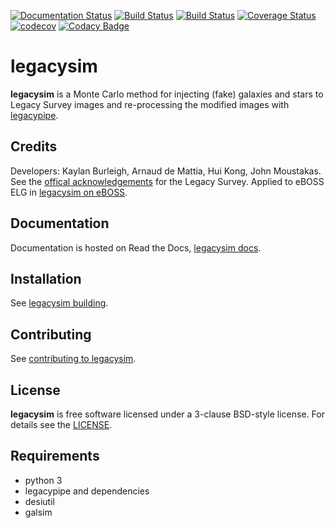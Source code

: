 [![Documentation Status](https://readthedocs.org/projects/legacysim/badge/?version=latest)](https://legacysim.readthedocs.io/en/latest/?badge=latest)
[![Build Status](https://travis-ci.org/adematti/legacysim.svg?branch=master)](https://travis-ci.org/adematti/legacysim)
[![Build Status](https://img.shields.io/circleci/project/github/adematti/legacysim.svg)](https://circleci.com/gh/adematti/legacysim)
[![Coverage Status](https://coveralls.io/repos/github/adematti/legacysim/badge.svg?branch=master)](https://coveralls.io/github/adematti/legacysim?branch=master)
[![codecov](https://codecov.io/gh/adematti/legacysim/branch/master/graph/badge.svg?token=A45G2251X0)](https://codecov.io/gh/adematti/legacysim)
[![Codacy Badge](https://app.codacy.com/project/badge/Grade/f39a2f521e2a415888bdcbc34cc3918f)](https://www.codacy.com/gh/adematti/legacysim/dashboard?utm_source=github.com&amp;utm_medium=referral&amp;utm_content=adematti/legacysim&amp;utm_campaign=Badge_Grade)

# legacysim

**legacysim** is a Monte Carlo method for injecting (fake) galaxies and stars to Legacy Survey images and re-processing the modified images with [legacypipe](https://github.com/legacysurvey/legacypipe).

## Credits

Developers: Kaylan Burleigh, Arnaud de Mattia, Hui Kong, John Moustakas.
See the [offical acknowledgements](http://legacysurvey.org/#Acknowledgements) for the Legacy Survey.
Applied to eBOSS ELG in [legacysim on eBOSS](https://arxiv.org/abs/2007.08992).

## Documentation

Documentation is hosted on Read the Docs, [legacysim docs](https://legacysim.readthedocs.io/).

## Installation

See [legacysim building](https://legacysim.readthedocs.io/en/latest/user/building.html).

## Contributing

See [contributing to legacysim](https://legacysim.readthedocs.io/en/latest/developer/contributing.html).

## License

**legacysim** is free software licensed under a 3-clause BSD-style license. For details see the [LICENSE](https://github.com/adematti/legacysim/blob/master/LICENSE).

## Requirements

-   python 3
-   legacypipe and dependencies
-   desiutil
-   galsim
